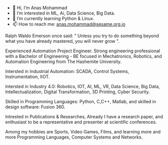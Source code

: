 - 👋 Hi, I’m Anas Mohammad
- 👀 I’m interested in ML, Ai, Data Science, Big Data. 
- 🌱 I’m currently learning Python & Linux. 
- 📫 How to reach me: anas.mohammad@sesame.org.jo


Ralph Waldo Emerson once said: " Unless you try to do something beyond what you have already mastered, you will never grow ".

Experienced Automation Project Engineer. Strong engineering professional with a Bachelor of Engineering - BE focused in Mechatronics, Robotics, and Automation Engineering from The Hashemite University.

Intersted in Industrial Automation: SCADA, Control Systems, Instrumentation, IIOT. 

Intersted in Industry 4.0: Robotics, IOT, AI, ML, VR, Data Science, Big Data, Intellectualization, Digital Transformation, 3D Printing, Cyber Security. 

Skilled in Programming Languages: Python, C,C++, Matlab, and skilled in design software: Fusion 360.

Intrested in Publications & Researches, Already I have a research paper, and enthusiast to be a representative and presenter at scientific conferences. 

Among my hobbies are Sports, Video Games, Films, and learning more and more Programming Languages, Computer Systems and Networks. 
